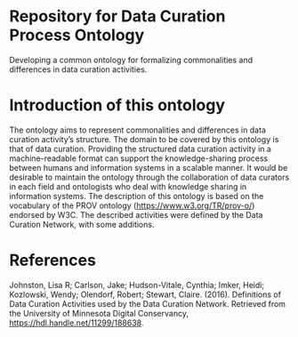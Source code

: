 # Repository for Data Curation Process Ontology
Developing a common ontology for formalizing commonalities and differences in data curation activities.

# Introduction of this ontology
The ontology aims to represent commonalities and differences in data curation activity’s structure. The domain to be covered by this ontology is that of data curation. Providing the structured data curation activity in a machine-readable format can support the knowledge-sharing process between humans and information systems in a scalable manner. It would be desirable to maintain the ontology through the collaboration of data curators in each field and ontologists who deal with knowledge sharing in information systems. The description of this ontology is based on the vocabulary of the PROV ontology (https://www.w3.org/TR/prov-o/) endorsed by W3C. The described activities were defined by the Data Curation Network, with some additions.

# References
Johnston, Lisa R; Carlson, Jake; Hudson-Vitale, Cynthia; Imker, Heidi; Kozlowski, Wendy; Olendorf, Robert; Stewart, Claire. (2016). Definitions of Data Curation Activities used by the Data Curation Network. Retrieved from the University of Minnesota Digital Conservancy, https://hdl.handle.net/11299/188638.
